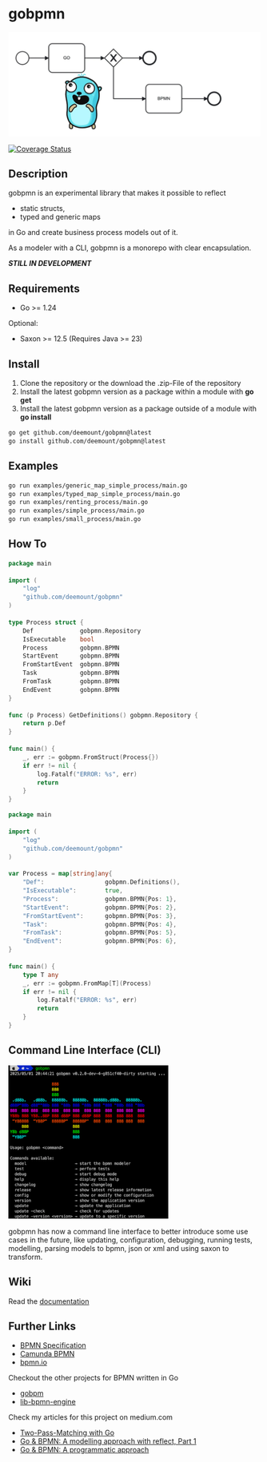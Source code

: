 # gobpmn

![gobpmn](https://github.com/deemount/gobpmn/blob/main/docs/img/header.webp "a gopher in front of business model")

[![Coverage Status](https://coveralls.io/repos/github/deemount/gobpmn/badge.svg?branch=main)](https://coveralls.io/github/deemount/gobpmn?branch=main)

## Description

gobpmn is an experimental library that makes it possible to reflect

* static structs,
* typed and generic maps

in Go and create business process models out of it.

As a modeler with a CLI, gobpmn is a monorepo with clear encapsulation.

***STILL IN DEVELOPMENT***

## Requirements

* Go >= 1.24

Optional:

* Saxon >= 12.5 (Requires Java >= 23)

## Install

1. Clone the repository or the download the .zip-File of the repository
2. Install the latest gobpmn version as a package within a module with **go get**
3. Install the latest gobpmn version as a package outside of a module with **go install**

```bash
go get github.com/deemount/gobpmn@latest
go install github.com/deemount/gobpmn@latest
```

## Examples

```bash
go run examples/generic_map_simple_process/main.go
go run examples/typed_map_simple_process/main.go
go run examples/renting_process/main.go
go run examples/simple_process/main.go
go run examples/small_process/main.go
```

## How To

```go
package main

import (
    "log"
    "github.com/deemount/gobpmn"
)

type Process struct {
    Def             gobpmn.Repository
    IsExecutable    bool
    Process         gobpmn.BPMN
    StartEvent      gobpmn.BPMN
    FromStartEvent  gobpmn.BPMN
    Task            gobpmn.BPMN
    FromTask        gobpmn.BPMN
    EndEvent        gobpmn.BPMN
}

func (p Process) GetDefinitions() gobpmn.Repository {
    return p.Def
}

func main() {
    _, err := gobpmn.FromStruct(Process{})
    if err != nil {
        log.Fatalf("ERROR: %s", err)
        return
    }
}
```

```go
package main

import (
    "log"
    "github.com/deemount/gobpmn"
)

var Process = map[string]any{
    "Def":                 gobpmn.Definitions(),
    "IsExecutable":        true,
    "Process":             gobpmn.BPMN{Pos: 1},
    "StartEvent":          gobpmn.BPMN{Pos: 2},
    "FromStartEvent":      gobpmn.BPMN{Pos: 3},
    "Task":                gobpmn.BPMN{Pos: 4},
    "FromTask":            gobpmn.BPMN{Pos: 5},
    "EndEvent":            gobpmn.BPMN{Pos: 6},
}

func main() {
    type T any
    _, err := gobpmn.FromMap[T](Process)
    if err != nil {
        log.Fatalf("ERROR: %s", err)
        return
    }
}
```

## Command Line Interface (CLI)

![gobpmncli](https://github.com/deemount/gobpmn/blob/main/docs/img/cli_preview.png "preview of gobpmn cli")

gobpmn has now a command line interface to better introduce some use cases in the future, like updating, configuration, debugging, running tests, modelling, parsing models to bpmn, json or xml and using saxon to transform.

## Wiki

Read the [documentation](https://github.com/deemount/gobpmn/wiki)

## Further Links

* [BPMN Specification](https://www.omg.org/spec/BPMN)
* [Camunda BPMN](https://camunda.com/bpmn/)
* [bpmn.io](https://bpmn.io/)

Checkout the other projects for BPMN written in Go

* [gobpm](https://github.com/dr-dobermann/gobpm)
* [lib-bpmn-engine](https://github.com/nitram509/lib-bpmn-engine)

Check my articles for this project on medium.com

* [Two-Pass-Matching with Go](https://medium.com/@salvatoregonda/two-pass-matching-with-go-480faffe88fa)
* [Go & BPMN: A modelling approach with reflect, Part 1](https://medium.com/@salvatoregonda/go-bpmn-a-modelling-approach-with-reflect-part-1-6f572adeac79)
* [Go & BPMN: A programmatic approach](https://medium.com/@salvatoregonda/go-bpmn-a-programmatic-approach-c25cbef45cc6)
